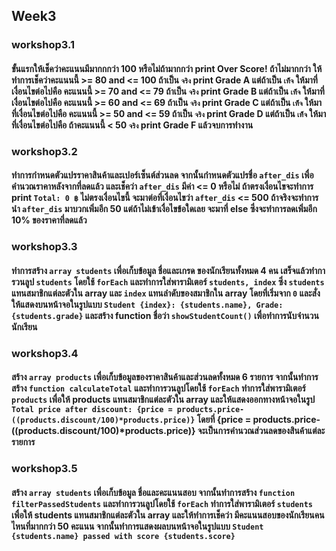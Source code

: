 ## Week3

### workshop3.1
#### ขั้นแรกให้เช็คว่าคะแนนมีมากกกว่า 100 หรือไม่ถ้ามากกว่า print Over Score! ถ้าไม่มากกว่า ให้ทำการเช็คว่าคะแนนนี้ >= 80 and <= 100 ถ้าเป็น `จริง` print Grade A แต่ถ้าเป็น `เท็จ` ให้มาที่เงื่อนไขต่อไปคือ คะแนนนี้ >= 70 and <= 79 ถ้าเป็น `จริง` print Grade B แต่ถ้าเป็น `เท็จ` ให้มาที่เงื่อนไขต่อไปคือ คะแนนนี้ >= 60 and <= 69 ถ้าเป็น `จริง` print Grade C แต่ถ้าเป็น `เท็จ` ให้มาที่เงื่อนไขต่อไปคือ คะแนนนี้ >= 50 and <= 59 ถ้าเป็น `จริง` print Grade D แต่ถ้าเป็น `เท็จ` ให้มาที่เงื่อนไขต่อไปคือ ถ้าคะแนนนี้ < 50 `จริง` print Grade F แล้วจบการทำงาน

### workshop3.2
#### ทำการกำหนดตัวแปรราคาสินค้าและเปอร์เซ็นต์ส่วนลด จากนั้นกำหนดตัวแปรชื่อ `after_dis` เพื่อคำนวณราคาหลังจากที่ลดแล้ว และเช็คว่า `after_dis` มีค่า <= 0 หรือไม่ ถ้าตรงเงื่อนไขจะทำการ print `Total: 0 ฿` ไม่ตรงเงื่อนไขนี้ จะมาต่อที่เงื่อนไขว่า `after_dis` <= 500 ถ้าจริงจะทำการนำ `after_dis` มาบวกเพิ่มอีก 50 แต่ถ้าไม่เข้าเงื่อไขข้อใดเลย จะมาที่ else ซึ่งจะทำการลดเพิ่มอีก 10% ของราคาที่ลดแล้ว

### workshop3.3
#### ทำการสร้าง `array students` เพื่อเก็บข้อมูล ชื่อและเกรด ของนักเรียนทั้งหมด 4 คน เสร็จแล้วทำการวนลูป `students` โดยใช้ `forEach` และทำการใส่พารามิเตอร์ `students, index` ซึ่ง `students` แทนสมาชิกแต่ละตัวใน array และ `index` แทนลำดับของสมาชิกใน array โดยที่เริ่มจาก `0` และสั่งให้แสดงบนหน้าจอในรูปแบบ `Student {index}: {students.name}, Grade: {students.grade}` และสร้าง function ชื่อว่า `showStudentCount()` เพื่อทำการนับจำนวนนักเรียน

### workshop3.4
#### สร้าง `array products` เพื่อเก็บข้อมูลของราคาสินค้าและส่วนลดทั้งหมด 6 รายการ จากนั้นทำการสร้าง `function calculateTotal` และทำการวนลูปโดยใช้ `forEach` ทำการใส่พารามิเตอร์ `products` เพื่อให้ products แทนสมาชิกแต่ละตัวใน array และให้แสดงออกทางหน้าจอในรูป `Total price after discount: {price = products.price-((products.discount/100)*products.price)}` โดยที่ {price = products.price-((products.discount/100)*products.price)} จะเป็นการคำนวณส่วนลดของสินค้าแต่ละรายการ

### workshop3.5
#### สร้าง `array students` เพื่อเก็บข้อมูล ชื่อและคะแนนสอบ จากนั้นทำการสร้าง `function filterPassedStudents` และทำการวนลูปโดยใช้ `forEach` ทำการใส่พารามิเตอร์ `students` เพื่อให้ students แทนสมาชิกแต่ละตัวใน array และให้ทำการเช็คว่า มีคะแนนสอบของนักเรียนคนไหนที่มากกว่า 50 คะแนน จากนั้นทำการแสดงผลบนหน้าจอในรูปแบบ `Student {students.name} passed with score {students.score}`